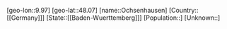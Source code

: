 ﻿---
location: [48.07,9.97]
type: City
tags:
- geo/City


SpocWebEntityId: 33055
isDeleted: false
confidential: public

---
[geo-lon::9.97]
[geo-lat::48.07]
[name::Ochsenhausen]
[Country::[[Germany]]]
[State::[[Baden-Wuerttemberg]]]
[Population::]
[Unknown::]

